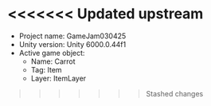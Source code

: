 <<<<<<< Updated upstream
=======
<!-- UNITY CODE ASSIST INSTRUCTIONS START -->
- Project name: GameJam030425
- Unity version: Unity 6000.0.44f1
- Active game object:
  - Name: Carrot
  - Tag: Item
  - Layer: ItemLayer
<!-- UNITY CODE ASSIST INSTRUCTIONS END -->
>>>>>>> Stashed changes